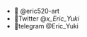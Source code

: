 - 👋 @eric520-art
- 👀Twitter @_x_Eric_Yuki_
- 🌱telegram @Eric_Yuki

<!---
eric520-art/eric520-art is a ✨ special ✨ repository because its `README.md` (this file) appears on your GitHub profile.
You can click the Preview link to take a look at your changes.
--->
